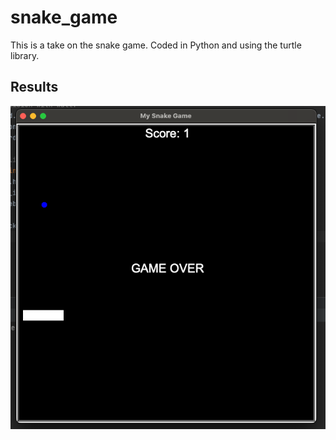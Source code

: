 # snake_game
This is a take on the snake game. Coded in Python and using the turtle library.


## Results
![](https://github.com/TannerOrmanoski/snake_game/blob/main/snake_game.png)
